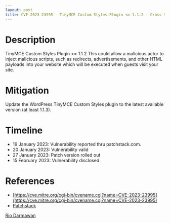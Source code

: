 ```yaml
---
layout: post
title: CVE-2023-23995 - TinyMCE Custom Styles Plugin <= 1.1.2 - Cross Site Scripting (XSS)
---
```


Description
============
TinyMCE Custom Styles Plugin <= 1.1.2 This could allow a malicious actor to inject malicious scripts, such as redirects, advertisements, and other HTML payloads into your website which will be executed when guests visit your site.

Mitigation
============ 
Update the WordPress TinyMCE Custom Styles plugin to the latest available version (at least 1.1.3).

Timeline
============ 
  * 19 January 2023: Vulnerability reported thru patchstack.com.
  * 20 January 2023: Vulnerability valid
  * 27 January 2023: Patch version rolled out
  * 15 February 2023: Vulnerability disclosed

References
============ 
  * [https://cve.mitre.org/cgi-bin/cvename.cgi?name=CVE-2023-23995](https://cve.mitre.org/cgi-bin/cvename.cgi?name=CVE-2023-23995)
  * [Patchstack](https://patchstack.com/database/vulnerability/tinymce-custom-styles/wordpress-tinymce-custom-styles-plugin-1-1-2-cross-site-scripting-xss-vulnerability)



[Rio Darmawan](https://patchstack.com/database/researcher/0f0ce3de-fbab-4348-9729-a5ef92c74b3e)
